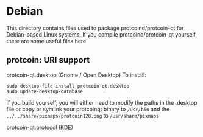 
Debian
====================
This directory contains files used to package protcoind/protcoin-qt
for Debian-based Linux systems. If you compile protcoind/protcoin-qt yourself, there are some useful files here.

## protcoin: URI support ##


protcoin-qt.desktop  (Gnome / Open Desktop)
To install:

	sudo desktop-file-install protcoin-qt.desktop
	sudo update-desktop-database

If you build yourself, you will either need to modify the paths in
the .desktop file or copy or symlink your protcoinqt binary to `/usr/bin`
and the `../../share/pixmaps/protcoin128.png` to `/usr/share/pixmaps`

protcoin-qt.protocol (KDE)

